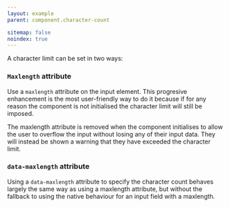 ```yaml
---
layout: example
parent: component.character-count

sitemap: false
noindex: true
---
```

A character limit can be set in two ways:

### <code>Maxlength</code> attribute

Use a <code>maxlength</code> attribute on the input element. This progresive enhancement is the most user-friendly way to do it because if for any reason the component is not initialised the character limit will still be imposed.

The maxlength attribute is removed when the component initialises to allow the user to overflow the input without losing any of their input data. They will instead be shown a warning that they have exceeded the character limit.

### <code>data-maxlength</code> attribute

Using a <code>data-maxlength</code> attribute to specify the character count behaves largely the same way as using a maxlength attribute, but without the fallback to using the native behaviour for an input field with a maxlength.
